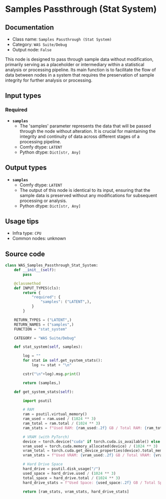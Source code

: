 # Samples Passthrough (Stat System)
## Documentation
- Class name: `Samples Passthrough (Stat System)`
- Category: `WAS Suite/Debug`
- Output node: `False`

This node is designed to pass through sample data without modification, primarily serving as a placeholder or intermediary within a statistical analysis or processing pipeline. Its main function is to facilitate the flow of data between nodes in a system that requires the preservation of sample integrity for further analysis or processing.
## Input types
### Required
- **`samples`**
    - The 'samples' parameter represents the data that will be passed through the node without alteration. It is crucial for maintaining the integrity and continuity of data across different stages of a processing pipeline.
    - Comfy dtype: `LATENT`
    - Python dtype: `Dict[str, Any]`
## Output types
- **`samples`**
    - Comfy dtype: `LATENT`
    - The output of this node is identical to its input, ensuring that the sample data is preserved without any modifications for subsequent processing or analysis.
    - Python dtype: `Dict[str, Any]`
## Usage tips
- Infra type: `CPU`
- Common nodes: unknown


## Source code
```python
class WAS_Samples_Passthrough_Stat_System:
    def __init__(self):
        pass

    @classmethod
    def INPUT_TYPES(cls):
        return {
            "required": {
                "samples": ("LATENT",),
            }
        }

    RETURN_TYPES = ("LATENT",)
    RETURN_NAMES = ("samples",)
    FUNCTION = "stat_system"

    CATEGORY = "WAS Suite/Debug"

    def stat_system(self, samples):

        log = ""
        for stat in self.get_system_stats():
            log += stat + "\n"

        cstr("\n"+log).msg.print()

        return (samples,)

    def get_system_stats(self):

        import psutil

        # RAM
        ram = psutil.virtual_memory()
        ram_used = ram.used / (1024 ** 3)
        ram_total = ram.total / (1024 ** 3)
        ram_stats = f"Used RAM: {ram_used:.2f} GB / Total RAM: {ram_total:.2f} GB"

        # VRAM (with PyTorch)
        device = torch.device("cuda" if torch.cuda.is_available() else "cpu")
        vram_used = torch.cuda.memory_allocated(device) / (1024 ** 3)
        vram_total = torch.cuda.get_device_properties(device).total_memory / (1024 ** 3)
        vram_stats = f"Used VRAM: {vram_used:.2f} GB / Total VRAM: {vram_total:.2f} GB"

        # Hard Drive Space
        hard_drive = psutil.disk_usage("/")
        used_space = hard_drive.used / (1024 ** 3)
        total_space = hard_drive.total / (1024 ** 3)
        hard_drive_stats = f"Used Space: {used_space:.2f} GB / Total Space: {total_space:.2f} GB"

        return [ram_stats, vram_stats, hard_drive_stats]

```
